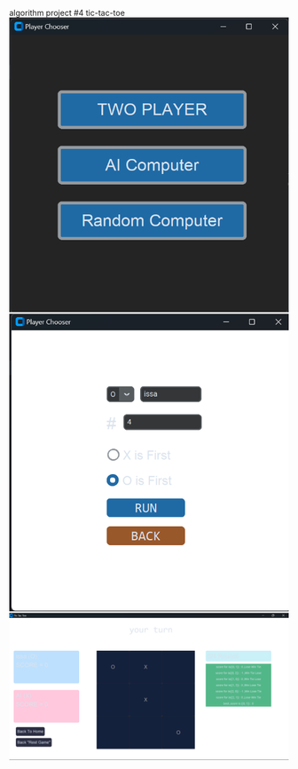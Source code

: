 algorithm project ﻿#4 tic-tac-toe
<img src="/v1.png" />
<img src="/v2.png" />
<img src="/v3.png" />
